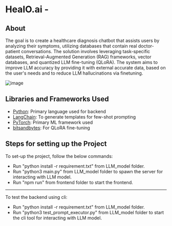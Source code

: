 # 



# HealO.ai - 
## About
The goal is to create a healthcare diagnosis chatbot that assists users by analyzing their symptoms, utilizing databases that contain real doctor-patient conversations. The solution involves leveraging task-specific datasets, Retrieval-Augmented Generation (RAG) frameworks, vector databases, and quantized LLM fine-tuning (QLoRA). The system aims to improve LLM accuracy by providing it with external accurate data, based on the user's needs and to reduce LLM hallucinations via finetuning.

![image](https://github.com/Health-care-Chatbot/HealO.ai/assets/41577064/8741fce9-60bc-4e0b-b929-4f24e3657821)

## Libraries and Frameworks Used

- [Python](https://www.python.org/): Primary language used for backend
- [LangChain](https://www.langchain.com/): To generate templates for few-shot prompting
- [PyTorch](https://pytorch.org/): Primary ML framework used
- [bitsandbytes](https://github.com/TimDettmers/bitsandbytes): For QLoRA fine-tuning

## Steps for setting up the Project

To set-up the project, follow the below commands:

* Run "python install -r requirement.txt" from LLM_model folder.
* Run "python3 main.py" from LLM_model folder to spawn the server for interacting with LLM model.
* Run "npm run" from frontend folder to start the frontend.

---
To test the backend using cli:
- Run "python install -r requirement.txt" from LLM_model folder.
- Run "python3 test_prompt_executor.py" from LLM_model folder to start the cli tool for interacting with LLM model.

